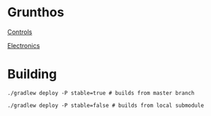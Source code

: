 # Grunthos

[Controls](https://github.com/team2059/2018-bot/blob/develop/CONTROLS.md)

[Electronics](https://github.com/team2059/2018-bot/blob/develop/ELECTRONICS.md)

# Building

```
./gradlew deploy -P stable=true # builds from master branch

./gradlew deploy -P stable=false # builds from local submodule
```
